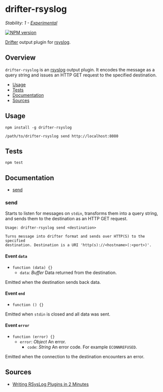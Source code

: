 # drifter-rsyslog

_Stability: 1 - [Experimental](https://github.com/tristanls/stability-index#stability-1---experimental)_

[![NPM version](https://badge.fury.io/js/drifter-rsyslog.png)](http://npmjs.org/package/drifter-rsyslog)

[Drifter](https://github.com/tristanls/drifter) output plugin for [rsyslog](http://www.rsyslog.com/).

## Overview

`drifter-rsyslog` is an [rsyslog](http://www.rsyslog.com/) output plugin. It encodes the message as a query string and issues an HTTP GET request to the specified destination.

  * [Usage](#usage)
  * [Tests](#tests)
  * [Documentation](#documentation)
  * [Sources](#sources)

## Usage

    npm install -g drifter-rsyslog

    /path/to/drifter-rsyslog send http://localhost:8080

## Tests

    npm test

## Documentation

  * [send](#send)

### send

Starts to listen for messages on `stdin`, transforms them into a query string, and sends them to the destination as an HTTP GET request.

```
Usage: drifter-rsyslog send <destination>

Turns message into drifter format and sends over HTTP(S) to the specified
destination. Destination is a URI 'http(s)://<hostname>(:<port>)'.
```

#### Event `data`

  * `function (data) {}`
    * `data`: _Buffer_ Data returned from the destination.

Emitted when the destination sends back data.

#### Event `end`

  * `function () {}`

Emitted when `stdin` is closed and all data was sent.

#### Event `error`

  * `function (error) {}`
    * `error`: _Object_ An error.
      * `code`: _String_ An error code. For example `ECONNREFUSED`.

Emitted when the connection to the destination encounters an error.

## Sources

  * [Writing RSysLog Plugins in 2 Minutes](http://www.rsyslog.com/writing-rsyslog-plugins-in-2-minutes/)
